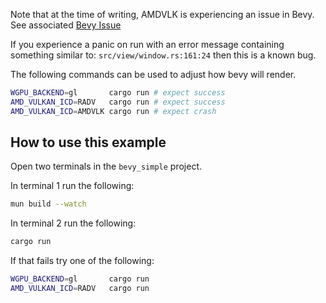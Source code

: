 Note that at the time of writing, AMDVLK is experiencing an issue in
Bevy.  
See associated [Bevy
Issue](https://github.com/bevyengine/bevy/issues/3606)

If you experience a panic on run with an error message containing
something similar to: `src/view/window.rs:161:24` then this is a known
bug.

The following commands can be used to adjust how bevy will render.

```sh
WGPU_BACKEND=gl       cargo run # expect success
AMD_VULKAN_ICD=RADV   cargo run # expect success
AMD_VULKAN_ICD=AMDVLK cargo run # expect crash
```

## How to use this example

Open two terminals in the `bevy_simple` project.

In terminal 1 run the following:

```sh
mun build --watch
```

In terminal 2 run the following:

```sh
cargo run
```

If that fails try one of the following:
```sh
WGPU_BACKEND=gl       cargo run
AMD_VULKAN_ICD=RADV   cargo run
```
